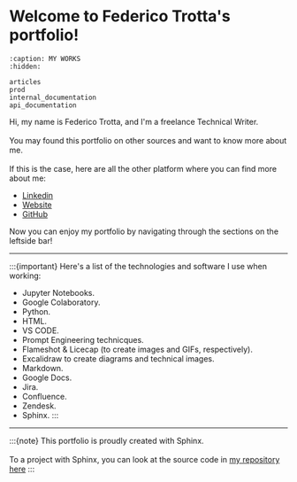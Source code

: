 # Welcome to Federico Trotta's portfolio!

```{toctree}
:caption: MY WORKS
:hidden: 

articles
prod
internal_documentation
api_documentation
```

Hi, my name is Federico Trotta, and I'm a freelance Technical Writer.\
\
You may found this portfolio on other sources and want to know more about me. \
\
If this is the case, here are all the other platform where you can find more about me:

- [Linkedin](https://www.linkedin.com/in/federico-trotta/)
- [Website](https://federicotrotta.com/)
- [GitHub](https://github.com/federico-trotta)

Now you can enjoy my portfolio by navigating through the sections on the leftside bar!


***

:::{important}
Here's a list of the technologies and software I use when working:
- Jupyter Notebooks.
- Google Colaboratory.
- Python.
- HTML.
- VS CODE.
- Prompt Engineering technicques.
- Flameshot & Licecap (to create images and GIFs, respectively).
- Excalidraw to create diagrams and technical images.
- Markdown.
- Google Docs.
- Jira.
- Confluence.
- Zendesk.
- Sphinx.
:::

***

:::{note}
This portfolio is proudly created with Sphinx.\
\
To a project with Sphinx, you can look at the source code in [my repository here](https://github.com/federico-trotta/federico-trotta.github.io)
:::